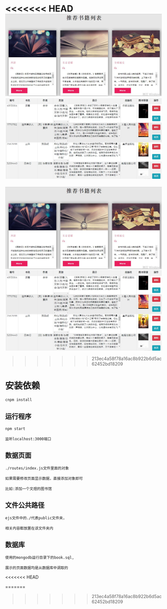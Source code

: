 <<<<<<< HEAD
![推荐列表](./image/good.JPG)
![书籍列表](./image/list.JPG)
=======
![goodlist](https://github.com/caiwenyu123/Library-System/raw/master/image/good.JPG)
![boolist](https://github.com/caiwenyu123/Library-System/raw/master/image/list.JPG)
>>>>>>> 213ec4a58f78a16ac8b922b6d5ac62452bd18209

#   安装依赖    

    cnpm install
    
##  运行程序

    npm start
    
    监听localhost:3000端口
    
##  数据页面

    ./routes/index.js文件里面的对象
    
    如果需要修改页面显示数据，直接添加对象即可
    
    比如:添加一个文煜的图书馆
    
##  文件公共路径

    ejs文件中的./代表public文件夹，
	
	相关内容都放置在该文件夹内
   
## 数据库

    使用的mongodb运行目录下的book.sql,
	
	展示的页面数据均是从数据库中调取的
    
    
<<<<<<< HEAD
    
=======
    
>>>>>>> 213ec4a58f78a16ac8b922b6d5ac62452bd18209
